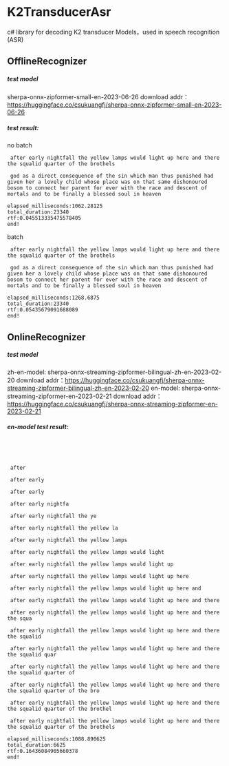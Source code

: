 
# K2TransducerAsr
c# library for decoding K2 transducer Models，used in speech recognition (ASR)

## OfflineRecognizer
##### test model
sherpa-onnx-zipformer-small-en-2023-06-26
download addr：https://huggingface.co/csukuangfj/sherpa-onnx-zipformer-small-en-2023-06-26
##### test result:
no batch
```
 after early nightfall the yellow lamps would light up here and there the squalid quarter of the brothels

 god as a direct consequence of the sin which man thus punished had given her a lovely child whose place was on that same dishonoured bosom to connect her parent for ever with the race and descent of mortals and to be finally a blessed soul in heaven

elapsed_milliseconds:1062.28125
total_duration:23340
rtf:0.045513335475578405
end!
```
batch
```
 after early nightfall the yellow lamps would light up here and there the squalid quarter of the brothels

 god as a direct consequence of the sin which man thus punished had given her a lovely child whose place was on that same dishonoured bosom to connect her parent for ever with the race and descent of mortals and to be finally a blessed soul in heaven

elapsed_milliseconds:1268.6875
total_duration:23340
rtf:0.05435679091688089
end!
```

## OnlineRecognizer
##### test model
zh-en-model:
sherpa-onnx-streaming-zipformer-bilingual-zh-en-2023-02-20
download addr：https://huggingface.co/csukuangfj/sherpa-onnx-streaming-zipformer-bilingual-zh-en-2023-02-20
en-model:
sherpa-onnx-streaming-zipformer-en-2023-02-21
download addr：https://huggingface.co/csukuangfj/sherpa-onnx-streaming-zipformer-en-2023-02-21

##### en-model test result:
```




 after

 after early

 after early

 after early nightfa

 after early nightfall the ye

 after early nightfall the yellow la

 after early nightfall the yellow lamps

 after early nightfall the yellow lamps would light

 after early nightfall the yellow lamps would light up

 after early nightfall the yellow lamps would light up here

 after early nightfall the yellow lamps would light up here and

 after early nightfall the yellow lamps would light up here and there

 after early nightfall the yellow lamps would light up here and there the squa

 after early nightfall the yellow lamps would light up here and there the squalid

 after early nightfall the yellow lamps would light up here and there the squalid quar

 after early nightfall the yellow lamps would light up here and there the squalid quarter of

 after early nightfall the yellow lamps would light up here and there the squalid quarter of the bro

 after early nightfall the yellow lamps would light up here and there the squalid quarter of the brothel

 after early nightfall the yellow lamps would light up here and there the squalid quarter of the brothels

elapsed_milliseconds:1088.890625
total_duration:6625
rtf:0.16436084905660378
end!
```
